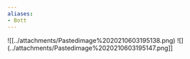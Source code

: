 ```yaml
---
aliases:
- Bott
---
```















![[../attachments/Pastedimage%2020210603195138.png) ![](../attachments/Pastedimage%2020210603195147.png]]
